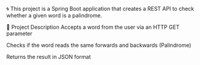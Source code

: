 🌀 This project is a Spring Boot application that creates a REST API to check whether a given word is a palindrome.

📖 Project Description
Accepts a word from the user via an HTTP GET parameter

Checks if the word reads the same forwards and backwards (Palindrome)

Returns the result in JSON format

